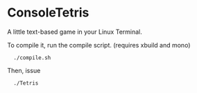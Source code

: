 # ConsoleTetris
A little text-based game in your Linux Terminal.

To compile it, run the compile script. (requires xbuild and mono)

```
  ./compile.sh
```

Then, issue

```
  ./Tetris
```
